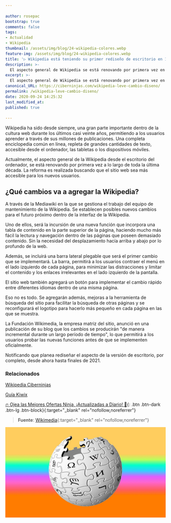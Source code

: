 ```yaml
---

author: rosepac
bootstrap: true
comments: false
tags:
- Actualidad
- Wikipedia
thumbnail: /assets/img/blog/24-wikipedia-colores.webp
feature-img: /assets/img/blog/24-wikipedia-colores.webp
title: '▷ Wikipedia está teniendo su primer rediseño de escritorio en 10 años'
description: >-
  El aspecto general de Wikipedia se está renovando por primera vez en 10 años, buscando que el sitio sea más accesible para los nuevos usuarios.
excerpt: >-
  El aspecto general de Wikipedia se está renovando por primera vez en 10 años, buscando que el sitio sea más accesible para los nuevos usuarios.
canonical_URL: https://ciberninjas.com/wikipedia-leve-cambio-diseno/
permalink: /wikipedia-leve-cambio-diseno/
date: 2020-09-24 14:25:32
last_modified_at: 
published: true

---
```


Wikipedia ha sido desde siempre, una gran parte importante dentro de la cultura web durante los últimos casi veinte años, permitiendo a los usuarios aprender a través de sus millones de publicaciones. Una completa enciclopedia común en línea, repleta de grandes cantidades de texto, accesible desde el ordenador, las tabletas o los dispositivos móviles.

Actualmente, el aspecto general de la Wikipedia desde el escritorio del ordenador, se está renovando por primera vez a lo largo de toda la última década. La reforma es realizada buscando que el sitio web sea más accesible para los nuevos usuarios.

## **¿Qué cambios va a agregar la Wikipedia?**

A través de la Mediawiki en la que se gestiona el trabajo del equipo de mantenimiento de la Wikipedia. Se establecen posibles nuevos cambios para el futuro próximo dentro de la interfaz de la Wikipedia.

Uno de ellos, será la incursión de una nueva función que incorpora una tabla de contenido en la parte superior de la página, haciendo mucho más fácil la lectura y navegación dentro de las páginas que poseen demasiado contenido. Sin la necesidad del desplazamiento hacía arriba y abajo por lo profundo de la web.

Además, se incluirá una barra lateral plegable que será el primer cambio que se implementará. La barra, permitirá a los usuarios contraer el menú en el lado izquierdo de cada página, para minimizar las distracciones y limitar el contenido y los enlaces irrelevantes en el lado izquierdo de la pantalla.

El sitio web también agregará un botón para implementar el cambio rápido entre diferentes idiomas dentro de una misma página.

Eso no es todo. Se agregarán además, mejoras a la herramienta de búsqueda del sitio para facilitar la búsqueda de otras páginas y se reconfigurará el logotipo para hacerlo más pequeño en cada página en las que se muestra.

La Fundación Wikimedia, la empresa matriz del sitio, anunció en una publicación de su blog que los cambios se producirán "de manera incremental durante un largo período de tiempo", lo que permitirá a los usuarios probar las nuevas funciones antes de que se implementen oficialmente.

Notificando que planea rediseñar el aspecto de la versión de escritorio, por completo, desde ahora hasta finales de 2021.

### **Relacionados** <!-- omit in toc -->

[Wikipedia Ciberninjas](https://ciberninjas.com/wiki/)

[Guía Kiwix](https://ciberninjas.com/kiwix/)

[🔥 Ojea las Mejores Ofertas Ninja, ¡Actualizadas a Diario! 🎁](https://www.amazon.es/shop/cibercursos){: .btn .btn-dark .btn-lg .btn-block}{:target="_blank" rel="nofollow,noreferrer"}

> **Fuente**: [Wikimedia](https://diff.wikimedia.org/2020/09/23/wikipedia-is-getting-a-new-look-for-the-first-time-in-10-years-heres-why/){:target="_blank" rel="nofollow,noreferrer"}

![Wikipedia está teniendo su primer rediseño de escritorio en 10 años](/assets/img/blog/24-wikipedia-colores.webp "Wikipedia está teniendo su primer rediseño de escritorio en 10 años")